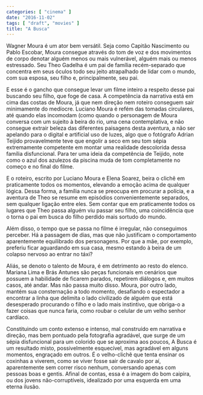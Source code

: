 ```yaml
---
categories: [ "cinema" ]
date: "2016-11-02"
tags: [ "draft", "movies" ]
title: "A Busca"
---
```

Wagner Moura é um ator bem versátil. Seja como Capitão Nascimento ou
Pablo Escobar, Moura consegue através do tom de voz e dos movimentos de
corpo denotar alguém menos ou mais vulnerável, alguém mais ou menos
estressado. Seu Theo Gadelha é um pai de família recém-separado que
concentra em seus óculos todo seu jeito atrapalhado de lidar com o mundo,
com sua esposa, seu filho e, principalmente, seu pai.

E esse é o gancho que consegue levar um filme inteiro a respeito desse
pai buscando seu filho, que foge de casa. A competência da narrativa
está em cima das costas de Moura, já que nem direção nem roteiro
conseguem sair minimamente do medíocre. Luciano Moura é refém das
tomadas circulares, até quando elas incomodam (como quando o personagem
de Moura conversa com um sujeito à beira do rio, uma cena contemplativa,
e não consegue extrair beleza das diferentes paisagens desta aventura,
a não ser apelando para o digital e artificial uso de luzes, algo que o
fotógrafo Adrian Teijido provavelmente teve que engolir a seco em seu tom
sépia extremamente competente em montar uma realidade descolorida dessa
família disfuncional. Para ter uma ideia da competência de Teijido,
note como o azul dos azulezos da piscina muda de tom completamente no
começo e no final do filme.

E o roteiro, escrito por Luciano Moura e Elena Soarez, beira o clichê
em praticamente todos os momentos, elevando a emoção acima de qualquer
lógica. Dessa forma, a família nunca se preocupa em procurar a polícia,
e a aventura de Theo se resume em episódios convenientemente separados,
sem qualquer ligação entre eles. Sem contar que em praticamente todos
os lugares que Theo passa alguém viu passar seu filho, uma coincidência
que o torna o pai em busca do filho perdido mais sortudo do mundo.

Além disso, o tempo que se passa no filme é irregular, não conseguimos
perceber. Há a passagem de dias, mas que não justificam o comportamento
aparentemente equilibrado dos personagens. Por que a mãe, por exemplo,
preferiu ficar aguardando em sua casa, mesmo estando à beira de um
colapso nervoso ao entrar no táxi?

Aliás, se denoto o talento de Moura, é em detrimento ao resto do
elenco. Mariana Lima e Brás Antunes são peças funcionais em cenários
que possuem a habilidade de ficarem parados, repetirem diálogos e, em
muitos casos, até andar. Mas não passa muito disso. Moura, por outro
lado, mantém sua consternação a todo momento, desafiando o espectador
a encontrar a linha que delimita o lado civilizado de alguém que está
desesperado procurando o filho e o lado mais instintivo, que obriga-o a
fazer coisas que nunca faria, como roubar o celular de um velho senhor
cardíaco.

Constituindo um conto extenso e intenso, mal construído em narrativa
e direção, mas bem pontuado pela fotografia agradável, que surge de
um sépia disfuncional para um colorido que se aproxima aos poucos, A
Busca é um resultado misto, possivelmente esquecível, mas agradável
em alguns momentos, engraçado em outros. É o velho-clichê que tenta
ensinar os coxinhas a viverem, como se viver fosse sair de cavalo por aí,
aparentemente sem correr risco nenhum, conversando apenas com pessoas boas
e gentis. Afinal de contas, essa é a imagem do bom caipira, ou dos jovens
não-corruptíveis, idealizado por uma esquerda em uma eterna ilusão.
